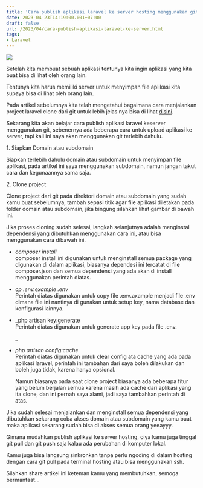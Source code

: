 ```yaml
---
title: 'Cara publish aplikasi laravel ke server hosting menggunakan git'
date: 2023-04-23T14:19:00.001+07:00
draft: false
url: /2023/04/cara-publish-aplikasi-laravel-ke-server.html
tags: 
- Laravel
---
```


[![](https://blogger.googleusercontent.com/img/b/R29vZ2xl/AVvXsEjieUEASmK80wV-sDjg7b9krC0Ugz-l0jY_jUKTnADF3foJSiJBbOh2vwYFWdyfgjCB5ANPcSsliWjXf_bgCEmNZZXI3h6JbFA_FD5Z4eL55V7y0I67fKRJ2ufyGK5hT_56ZnMhqk20FbdmexQLjCbgER8pcbg_UKC48FPJx25Kx1Ko9G4-1Q4EOcRRyw/w640-h427/mohammad-rahmani-oXlXu2qukGE-unsplash.jpg)](https://blogger.googleusercontent.com/img/b/R29vZ2xl/AVvXsEjieUEASmK80wV-sDjg7b9krC0Ugz-l0jY_jUKTnADF3foJSiJBbOh2vwYFWdyfgjCB5ANPcSsliWjXf_bgCEmNZZXI3h6JbFA_FD5Z4eL55V7y0I67fKRJ2ufyGK5hT_56ZnMhqk20FbdmexQLjCbgER8pcbg_UKC48FPJx25Kx1Ko9G4-1Q4EOcRRyw/s6720/mohammad-rahmani-oXlXu2qukGE-unsplash.jpg)

  

Setelah kita membuat sebuah aplikasi tentunya kita ingin aplikasi yang kita buat bisa di lihat oleh orang lain.

Tentunya kita harus memiliki server untuk menyimpan file aplikasi kita supaya bisa di lihat oleh orang lain.

  

Pada artikel sebelumnya kita telah mengetahui bagaimana cara menjalankan project laravel clone dari git untuk lebih jelas nya bisa di lihat [disini](https://www.buanacoding.com/2023/04/cara-menjalankan-project-laravel-clone.html).

  

Sekarang kita akan belajar cara publish aplikasi laravel keserver menggunakan git, sebenernya ada beberapa cara untuk upload aplikasi ke server, tapi kali ini saya akan menggunakan git terlebih dahulu.

  

1\. Siapkan Domain atau subdomain

  

Siapkan terlebih dahulu domain atau subdomain untuk menyimpan file aplikasi, pada artikel ini saya menggunakan subdomain, namun jangan takut cara dan kegunaannya sama saja.

  

2\. Clone project

  

Clone project dari git pada direktori domain atau subdomain yang sudah kamu buat sebelumnya, tambah sepasi titik agar file aplikasi diletakan pada folder domain atau subdomain, jika bingung silahkan lihat gambar di bawah ini.

  

Jika proses cloning sudah selesai, langkah selanjutnya adalah menginstal dependensi yang dibutuhkan menggunakan cara [ini](https://www.buanacoding.com/2023/04/cara-menjalankan-project-laravel-clone.html), atau bisa menggunakan cara dibawah ini.

  

*   _composer install_  
    composer install ini digunakan untuk menginstall semua package yang digunakan di dalam aplikasi, biasanya dependesi ini tercatat di file composer.json dan semua dependensi yang ada akan di install menggunakan perintah diatas.  
      
    
*   _cp .env.example .env_  
    Perintah diatas digunakan untuk copy file .env.axample menjadi file .env dimana file ini nantinya di gunakan untuk setup key, nama database dan konfigurasi lainnya.  
      
    
*   _php artisan key:generate  
    Perintah diatas digunakan untuk generate app key pada file .env.  
      
    _
*   _php artisan config:cache_  
    Perintah diatas digunakan untuk clear config ata cache yang ada pada aplikasi laravel, perintah ini tambahan dari saya boleh dilakukan dan boleh juga tidak, karena hanya opsional.  
      
    Namun biasanya pada saat clone project biasanya ada beberapa fitur yang belum berjalan semua karena masih ada cache dari aplikasi yang ita clone, dan ini pernah saya alami, jadi saya tambahkan perintah di atas.

  

Jika sudah selesai menjalankan dan menginstall semua dependensi yang dibutuhkan sekarang coba akses domain atau subdomain yang kamu buat maka aplikasi sekarang sudah bisa di akses semua orang yeeayyy.

  

Gimana mudahkan publish aplikasi ke server hosting, oiya kamu juga tinggal git pull dan git push saja kalau ada perubahan di komputer lokal.

  

Kamu juga bisa langsung sinkronkan tanpa perlu ngoding di dalam hosting dengan cara git pull pada terminal hosting atau bisa menggunakan ssh.

  

Silahkan share artikel ini keteman kamu yang membutuhkan, semoga bermanfaat...